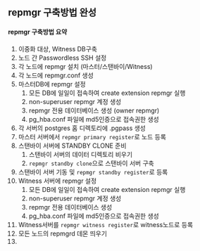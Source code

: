 ## repmgr 구축방법 완성

#### repmgr 구축방법 요약
1. 이중화 대상, Witness DB구축
2. 노드 간 Passwordless SSH 설정
3. 각 노드에 repmgr 설치 (마스터/스탠바이/Witness)
5. 각 노드에 repmgr.conf 생성
6. 마스터DB에 repmgr 설정
   1. 모든 DB에 일일이 접속하여 create extension repmgr 실행
   2. non-superuser repmgr 계정 생성
   3. repmgr 전용 데이터베이스 생성 (owner repmgr)
   4. pg_hba.conf 파일에 md5인증으로 접속권한 생성
7. 각 서버의 postgres 홈 디렉토리에 .pgpass 생성
8. 마스터 서버에서 `repmgr primary register`로 노드 등록
9. 스탠바이 서버에 STANDBY CLONE 준비
    1. 스탠바이 서버의 데이터 디렉토리 비우기
    2. `repmgr standby clone`으로 스탠바이 서버 구축
10. 스탠바이 서버 기동 및 `repmgr standby register`로 등록
11. Witness 서버에 repmgr 설정
    1. 모든 DB에 일일이 접속하여 create extension repmgr 실행
    2. non-superuser repmgr 계정 생성
    3. repmgr 전용 데이터베이스 생성
    4. pg_hba.conf 파일에 md5인증으로 접속권한 생성
12. Witness서버를 `repmgr witness register`로 witness노드로 등록
13. 모든 노드의 repmgrd 데몬 띄우기
14. 
